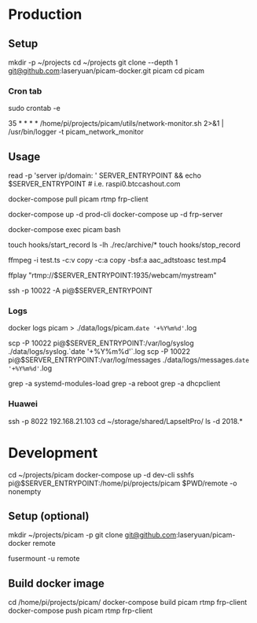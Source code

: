 # Production
## Setup
mkdir -p ~/projects
cd ~/projects
git clone --depth 1 git@github.com:laseryuan/picam-docker.git picam
cd picam

### Cron tab
sudo crontab -e

35 * * * * /home/pi/projects/picam/utils/network-monitor.sh 2>&1 | /usr/bin/logger -t picam_network_monitor

## Usage
read -p 'server ip/domain: ' SERVER_ENTRYPOINT && echo $SERVER_ENTRYPOINT # i.e. raspi0.btccashout.com

docker-compose pull picam rtmp frp-client

docker-compose up -d prod-cli
docker-compose up -d frp-server

docker-compose exec picam bash

touch hooks/start_record
ls -lh ./rec/archive/*
touch hooks/stop_record

ffmpeg -i test.ts -c:v copy -c:a copy -bsf:a aac_adtstoasc test.mp4

ffplay "rtmp://$SERVER_ENTRYPOINT:1935/webcam/mystream"

ssh -p 10022 -A pi@$SERVER_ENTRYPOINT

### Logs
docker logs picam > ./data/logs/picam.`date '+%Y%m%d'`.log

scp -P 10022 pi@$SERVER_ENTRYPOINT:/var/log/syslog ./data/logs/syslog.`date '+%Y%m%d'`.log
scp -P 10022 pi@$SERVER_ENTRYPOINT:/var/log/messages ./data/logs/messages.`date '+%Y%m%d'`.log

grep -a systemd-modules-load
grep -a reboot
grep -a dhcpclient

### Huawei
ssh -p 8022 192.168.21.103
cd ~/storage/shared/LapseItPro/
ls -d 2018.*

# Development
cd ~/projects/picam
docker-compose up -d dev-cli
sshfs pi@$SERVER_ENTRYPOINT:/home/pi/projects/picam $PWD/remote -o nonempty

## Setup (optional)
mkdir ~/projects/picam -p
git clone git@github.com:laseryuan/picam-docker remote

fusermount -u remote

## Build docker image
cd /home/pi/projects/picam/
docker-compose build picam rtmp frp-client
docker-compose push picam rtmp frp-client

